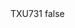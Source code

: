 <?xml version="1.0" encoding="UTF-8"?>
<CustomMetadata xmlns="http://soap.sforce.com/2006/04/metadata">
    <label>TXU731</label>
    <protected>false</protected>
</CustomMetadata>
